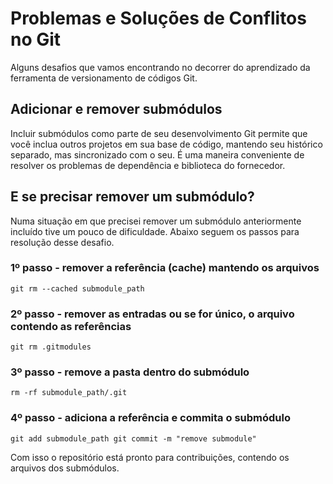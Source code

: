 # Problemas e Soluções de Conflitos no Git
Alguns desafios que vamos encontrando no decorrer do aprendizado da ferramenta de versionamento de códigos Git.

## Adicionar e remover submódulos 
Incluir submódulos como parte de seu desenvolvimento Git permite que você inclua outros projetos em sua base de código, mantendo seu histórico separado, mas sincronizado com o seu. É uma maneira conveniente de resolver os problemas de dependência e biblioteca do fornecedor.

## E se precisar remover um submódulo?
Numa situação em que precisei remover um submódulo anteriormente incluído tive um pouco de dificuldade. Abaixo seguem os passos para resolução desse desafio.

### 1º passo - remover a referência (cache) mantendo os arquivos
```shell
git rm --cached submodule_path
```
### 2º passo - remover as entradas ou se for único, o arquivo contendo as referências
```shell
git rm .gitmodules
```
### 3º passo - remove a pasta dentro do submódulo
```shell
rm -rf submodule_path/.git
```
### 4º passo - adiciona a referência e commita o submódulo
```shell
git add submodule_path git commit -m "remove submodule"
```

Com isso o repositório está pronto para contribuições, contendo os arquivos dos submódulos.